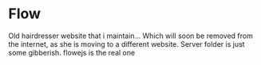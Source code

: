 # Flow
Old hairdresser website that i maintain... Which will soon be removed from the internet, as she is moving to a different website.
Server folder is just some gibberish.
flowejs is the real one
